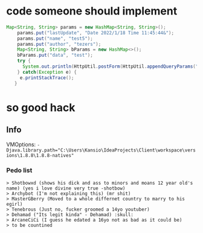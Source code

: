 # code someone should implement
```java
Map<String, String> params = new HashMap<String, String>();
    params.put("lastUpdate", "Date 2022/1/18 Time 11:45:44&");
    params.put("name", "test5");
    params.put("author", "tezers");
    Map<String, String> bParams = new HashMap<>();
    bParams.put("data", "test");
    try { 
      System.out.println(HttpUtil.postForm(HttpUtil.appendQueryParams("https://sleekapi.realreset.repl.co/api/verifiedconfig", params), bParams, null));
    } catch(Exception e) {
     e.printStackTrace();
   }
```

# so good hack
## Info
VMOptions: `-Djava.library.path="C:\Users\Kansio\IdeaProjects\Client\workspace\versions\1.8.8\1.8.8-natives"`
### Pedo list
```
> Shotbowxd (shows his dick and ass to minors and moans 12 year old's name) (yes i love divine very true -shotbow)
> Archybot (I'm not explaining this) (mr shit)
> MasterGBerry (Moved to a whole differnet country to marry to his egirl)
> Tenebrous (Just no, fucker groomed a 14yo youtuber)
> Dehamad ("Its legit kinda" - Dehamad) :skull:
> ArcaneCiCi (I guess he edated a 16yo not as bad as it could be)
> to be countined
```
